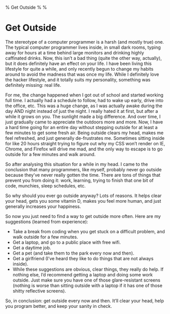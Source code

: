 % Get Outside
%
%

# Get Outside

The stereotype of a computer programmer is a harsh (and mostly true) one. The
typical computer programmer lives inside, in small dark rooms, typing away for
hours at a time behind large monitors and drinking highly caffinated drinks.
Now, this isn’t a bad thing (quite the other way, actually), but it does
definitely have an effect on your life. I have been living this lifestyle for
quite a while, and only recently begun to change my habits around to avoid the
madness that was once my life. While I definitely love the hacker lifestyle, and
it totally suits my personality, something was definitely missing: real life.

For me, the change happened when I got out of school and started working full
time. I actually had a schedule to follow, had to wake up early, drive into the
office, etc. This was a huge change, as I was actually awake during the day AND
night instead of just the night. I really hated it at first, but after a while
it grows on you. The sunlight made a big difference. And over time, I just
gradually came to appreciate the outdoors more and more. Now, I have a hard time
going for an entire day without stepping outside for at least a few minutes to
get some fresh air. Being outside clears my head, makes me feel refreshed, and
just generally de-frustrates me. Sometimes sitting inside for like 20 hours
straight trying to figure out why my CSS won’t render on IE, Chrome, and Firefox
will drive me mad, and the only way to escape is to go outside for a few minutes
and walk around.

So after analysing this situation for a while in my head. I came to the
conclusion that many programmers, like myself, probably never go outside because
they’ve never really gotten the time. There are tons of things that prevent you
from doing it: work, learning, trying to finish that one bit of code, munchies,
sleep schedules, etc.

So why should you ever go outside anyway? Lots of reasons. It helps clear your
head, gets you some vitamin D, makes you feel more human, and just generally
increases your happiness.

So now you just need to find a way to get outside more often. Here are my
suggestions (learned from experience):

-   Take a break from coding when you get stuck on a difficult problem, and walk
    outside for a few minutes.
-   Get a laptop, and go to a public place with free wifi.
-   Get a daytime job.
-   Get a pet (and take them to the park every now and then).
-   Get a girlfriend (I’ve heard they like to do things that are not always
    inside).
-   While these suggestions are obvious, clear things, they really do help. If
    nothing else, I’d recommend getting a laptop and doing some work outside.
    Just make sure you have one of those glare-resistant screens (nothing is
    worse than sitting outside with a laptop if it has one of those shitty
    reflective screens).

So, in conclusion: get outside every now and then. It’ll clear your head, help
you program better, and keep your sanity in check.
